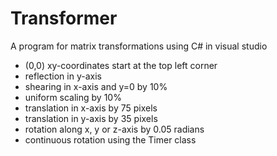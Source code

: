 # Transformer

A program for matrix transformations using C# in visual studio

* (0,0) xy-coordinates start at the top left corner
* reflection in y-axis
* shearing in x-axis and y=0 by 10%
* uniform scaling by 10%
* translation in x-axis by 75 pixels
* translation in y-axis by 35 pixels
* rotation along x, y or z-axis by 0.05 radians
* continuous rotation using the Timer class
